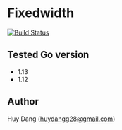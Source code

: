 # Fixedwidth
[![Build Status](https://travis-ci.org/huydang284/fixedwidth.svg?branch=master)](https://travis-ci.org/huydang284/fixedwidth)

## Tested Go version
- 1.13
- 1.12

## Author
Huy Dang ([huydangg28@gmail.com](mailto:huydangg28@gmail.com))
